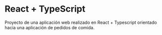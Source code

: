 # React + TypeScript 

Proyecto de una aplicación web realizado en React + Typescript orientado hacia una aplicación de pedidos de comida.

